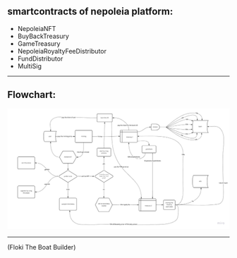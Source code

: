 <H2> smartcontracts of nepoleia platform:</h2>

- NepoleiaNFT
- BuyBackTreasury
- GameTreasury
- NepoleiaRoyaltyFeeDistributor
- FundDistributor
- MultiSig

---

<H2>Flowchart:</h2>

![image flowchart](./Flowchart.jpg)

---

(Floki The Boat Builder)
